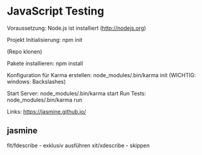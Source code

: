 # JavaScript Testing

Voraussetzung: Node.js ist installiert (http://nodejs.org)

Projekt Initialisierung: npm init

(Repo klonen)

Pakete installieren: npm install

Konfiguration für Karma erstellen: node_modules/.bin/karma init
(WICHTIG: windows: Backslashes)

Start Server: node_modules/.bin/karma start
Run Tests: node_modules/.bin/karma run


Links:
https://jasmine.github.io/

## jasmine

fit/fdescribe - exklusiv ausführen
xit/xdescribe - skippen